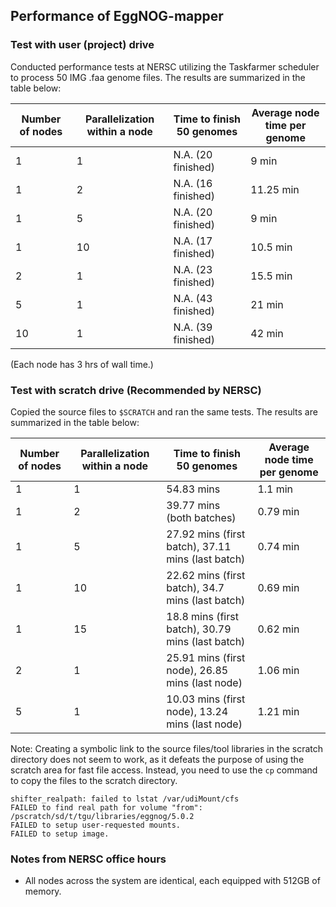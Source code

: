 ## Performance of EggNOG-mapper

### Test with user (project) drive

Conducted performance tests at NERSC utilizing the Taskfarmer scheduler to process 50 IMG .faa genome files.
The results are summarized in the table below:

| Number of nodes | Parallelization within a node | Time to finish 50 genomes | Average node time per genome |
|-----------------|-------------------------------|---------------------------|------------------------------|
| 1               | 1                             | N.A. (20 finished)        | 9 min                        |
| 1               | 2                             | N.A. (16 finished)        | 11.25 min                    |
| 1               | 5                             | N.A. (20 finished)        | 9 min                        |
| 1               | 10                            | N.A. (17 finished)        | 10.5 min                     |
| 2               | 1                             | N.A. (23 finished)        | 15.5 min                     |
| 5               | 1                             | N.A. (43 finished)        | 21 min                       |
| 10              | 1                             | N.A. (39 finished)        | 42 min                       |

(Each node has 3 hrs of wall time.)

### Test with scratch drive (Recommended by NERSC)

Copied the source files to `$SCRATCH` and ran the same tests. The results are summarized in the table below:

| Number of nodes | Parallelization within a node | Time to finish 50 genomes                         | Average node time per genome |
|-----------------|-------------------------------|---------------------------------------------------|------------------------------|
| 1               | 1                             | 54.83 mins                                        | 1.1 min                      |
| 1               | 2                             | 39.77 mins (both batches)                         | 0.79 min                     |
| 1               | 5                             | 27.92 mins (first batch), 37.11 mins (last batch) | 0.74 min                     |
| 1               | 10                            | 22.62 mins (first batch), 34.7 mins (last batch)  | 0.69 min                     |
| 1               | 15                            | 18.8 mins (first batch), 30.79 mins (last batch)  | 0.62 min                     |
| 2               | 1                             | 25.91 mins (first node), 26.85 mins (last node)   | 1.06 min                     |
| 5               | 1                             | 10.03 mins (first node), 13.24 mins (last node)   | 1.21 min                     |


Note: Creating a symbolic link to the source files/tool libraries in the scratch directory does not seem to work,
as it defeats the purpose of using the scratch area for fast file access.
Instead, you need to use the `cp` command to copy the files to the scratch directory.

```commandline
shifter_realpath: failed to lstat /var/udiMount/cfs
FAILED to find real path for volume "from": /pscratch/sd/t/tgu/libraries/eggnog/5.0.2
FAILED to setup user-requested mounts.
FAILED to setup image.
```

### Notes from NERSC office hours

* All nodes across the system are identical, each equipped with 512GB of memory.